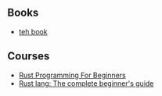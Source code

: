 ## Books

* [teh book](https://doc.rust-lang.org/book/)

## Courses

* [Rust Programming For Beginners](https://www.udemy.com/course/rust-coding-for-beginners/)
* [Rust lang: The complete beginner's guide](https://www.udemy.com/course/rustaceans/)
